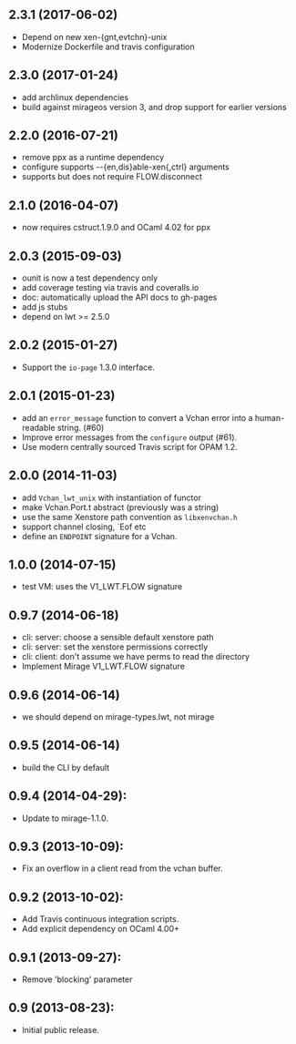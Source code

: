 ## 2.3.1 (2017-06-02)
* Depend on new xen-{gnt,evtchn}-unix
* Modernize Dockerfile and travis configuration

## 2.3.0 (2017-01-24)
* add archlinux dependencies
* build against mirageos version 3, and drop support for earlier versions

## 2.2.0 (2016-07-21)
* remove ppx as a runtime dependency
* configure supports --{en,dis}able-xen{,ctrl} arguments
* supports but does not require FLOW.disconnect

## 2.1.0 (2016-04-07)
* now requires cstruct.1.9.0 and OCaml 4.02 for ppx

## 2.0.3 (2015-09-03)
* ounit is now a test dependency only
* add coverage testing via travis and coveralls.io
* doc: automatically upload the API docs to gh-pages
* add js stubs
* depend on lwt >= 2.5.0

## 2.0.2 (2015-01-27)
* Support the `io-page` 1.3.0 interface.

## 2.0.1 (2015-01-23)
* add an `error_message` function to convert a Vchan error
  into a human-readable string. (#60)
* Improve error messages from the `configure` output (#61).
* Use modern centrally sourced Travis script for OPAM 1.2.

## 2.0.0 (2014-11-03)
* add `Vchan_lwt_unix` with instantiation of functor
* make Vchan.Port.t abstract (previously was a string)
* use the same Xenstore path convention as `libxenvchan.h`
* support channel closing, `Eof etc
* define an `ENDPOINT` signature for a Vchan.

## 1.0.0 (2014-07-15)
* test VM: uses the V1_LWT.FLOW signature

## 0.9.7 (2014-06-18)
* cli: server: choose a sensible default xenstore path
* cli: server: set the xenstore permissions correctly
* cli: client: don't assume we have perms to read the directory
* Implement Mirage V1_LWT.FLOW signature

## 0.9.6 (2014-06-14)
* we should depend on mirage-types.lwt, not mirage

## 0.9.5 (2014-06-14)
* build the CLI by default

## 0.9.4 (2014-04-29):
* Update to mirage-1.1.0.

## 0.9.3 (2013-10-09):
* Fix an overflow in a client read from the vchan buffer.

## 0.9.2 (2013-10-02):
* Add Travis continuous integration scripts.
* Add explicit dependency on OCaml 4.00+

## 0.9.1 (2013-09-27):
* Remove 'blocking' parameter

## 0.9 (2013-08-23):
* Initial public release.
